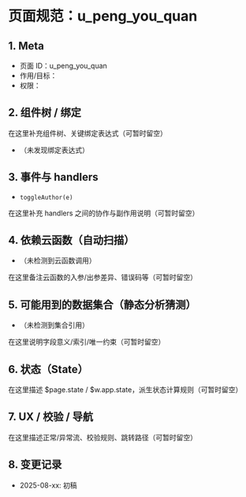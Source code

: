 # 页面规范：u_peng_you_quan

## 1. Meta
- 页面 ID：u_peng_you_quan
- 作用/目标：<TODO>
- 权限：<TODO>

## 2. 组件树 / 绑定
<!--doc:keep:component-tree-->
在这里补充组件树、关键绑定表达式（可暂时留空）
<!--/doc:keep:component-tree-->
<!--doc:auto:bindings-->
- （未发现绑定表达式）
<!--/doc:auto:bindings-->

## 3. 事件与 handlers
<!--doc:auto:handlers-->
- `toggleAuthor(e)`
<!--/doc:auto:handlers-->
<!--doc:keep:handlers-notes-->
在这里补充 handlers 之间的协作与副作用说明（可暂时留空）
<!--/doc:keep:handlers-notes-->

## 4. 依赖云函数（自动扫描）
<!--doc:auto:cloudfunctions-->
- （未检测到云函数调用）
<!--/doc:auto:cloudfunctions-->
<!--doc:keep:cf-notes-->
在这里备注云函数的入参/出参差异、错误码等（可暂时留空）
<!--/doc:keep:cf-notes-->

## 5. 可能用到的数据集合（静态分析猜测）
<!--doc:auto:collections-guess-->
- （未检测到集合引用）
<!--/doc:auto:collections-guess-->
<!--doc:keep:collections-notes-->
在这里说明字段意义/索引/唯一约束（可暂时留空）
<!--/doc:keep:collections-notes-->

## 6. 状态（State）
<!--doc:keep:state-->
在这里描述 $page.state / $w.app.state，派生状态计算规则（可暂时留空）
<!--/doc:keep:state-->

## 7. UX / 校验 / 导航
<!--doc:keep:ux-->
在这里描述正常/异常流、校验规则、跳转路径（可暂时留空）
<!--/doc:keep:ux-->

## 8. 变更记录
<!--doc:keep:changelog-->
- 2025-08-xx: 初稿
<!--/doc:keep:changelog-->
